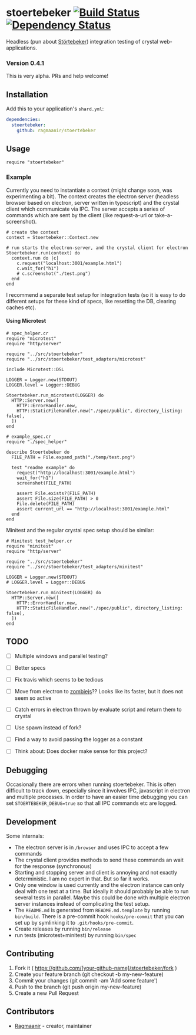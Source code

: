 # stoertebeker [![Build Status](https://travis-ci.org/Ragmaanir/stoertebeker.svg?branch=master)](https://travis-ci.org/Ragmaanir/stoertebeker)[![Dependency Status](https://shards.rocks/badge/github/ragmaanir/stoertebeker/status.svg)](https://shards.rocks/github/ragmaanir/stoertebeker)

Headless (pun about [Störtebeker](https://en.wikipedia.org/wiki/Klaus_St%C3%B6rtebeker)) integration testing of crystal web-applications.

### Version 0.4.1
This is very alpha. PRs and help welcome!

## Installation

Add this to your application's `shard.yml`:

```yaml
dependencies:
  stoertebeker:
    github: ragmaanir/stoertebeker
```

## Usage

```crystal
require "stoertebeker"
```

### Example
Currently you need to instantiate a context (might change soon, was experimenting a bit). The context creates the electron server (headless browser based on electron, server written in typescript) and the crystal client which communicate via IPC. The server accepts a series of commands which are sent by the client (like request-a-url or take-a-screenshot).

```crystal
# create the context
context = Stoertebeker::Context.new

# run starts the electron-server, and the crystal client for electron
Stoertebeker.run(context) do
  context.run do |c|
    c.request("localhost:3001/example.html")
    c.wait_for("h1")
    # c.screenshot("./test.png")
  end
end
```

I recommend a separate test setup for integration tests (so it is easy to do different setups for these kind of specs, like resetting the DB, clearing caches etc).


#### Using Microtest

```crystal
# spec_helper.cr
require "microtest"
require "http/server"

require "../src/stoertebeker"
require "../src/stoertebeker/test_adapters/microtest"

include Microtest::DSL

LOGGER = Logger.new(STDOUT)
LOGGER.level = Logger::DEBUG

Stoertebeker.run_microtest(LOGGER) do
  HTTP::Server.new([
    HTTP::ErrorHandler.new,
    HTTP::StaticFileHandler.new("./spec/public", directory_listing: false),
  ])
end

```

```crystal
# example_spec.cr
require "./spec_helper"

describe Stoertebeker do
  FILE_PATH = File.expand_path("./temp/test.png")

  test "readme example" do
    request("http://localhost:3001/example.html")
    wait_for("h1")
    screenshot(FILE_PATH)

    assert File.exists?(FILE_PATH)
    assert File.size(FILE_PATH) > 0
    File.delete(FILE_PATH)
    assert current_url == "http://localhost:3001/example.html"
  end
end

```

Minitest and the regular crystal spec setup should be similar:

```crystal
# Minitest test_helper.cr
require "minitest"
require "http/server"

require "../src/stoertebeker"
require "../src/stoertebeker/test_adapters/minitest"

LOGGER = Logger.new(STDOUT)
# LOGGER.level = Logger::DEBUG

Stoertebeker.run_minitest(LOGGER) do
  HTTP::Server.new([
    HTTP::ErrorHandler.new,
    HTTP::StaticFileHandler.new("./spec/public", directory_listing: false),
  ])
end

```

## TODO


- [ ] Multiple windows and parallel testing?
- [ ] Better specs
- [ ] Fix travis which seems to be tedious
- [ ] Move from electron to [zombiejs](https://github.com/assaf/zombie)?? Looks like its faster, but it does not seem so active
- [ ] Catch errors in electron thrown by evaluate script and return them to crystal
- [ ] Use spawn instead of fork?
- [ ] Find a way to avoid passing the logger as a constant
- [ ] Think about: Does docker make sense for this project?


## Debugging

Occasionally there are errors when running stoertebeker. This is often difficult to track down, especially since it involves IPC, javascript in electron and multiple processes. In order to have an easier time debugging you can set `STOERTEBEKER_DEBUG=true` so that all IPC commands etc are logged.

## Development

Some internals:

- The electron server is in `/browser` and uses IPC to accept a few commands
- The crystal client provides methods to send these commands an wait for the response (synchronous)
- Starting and stopping server and client is annoying and not exactly deterministic. I am no expert in that. But so far it works.
- Only one window is used currently and the electron instance can only deal with one test at a time. But ideally it should probably be able to run several tests in parallel. Maybe this could be done with multiple electron server instances instead of complicating the test setup.
- The `README.md` is generated from `README.md.template` by running `bin/build`. There is a pre-commit hook `hooks/pre-commit` that you can set up by symlinking it to `.git/hooks/pre-commit`.
- Create releases by running `bin/release`
- run tests (microtest+minitest) by running `bin/spec`

## Contributing

1. Fork it ( https://github.com/[your-github-name]/stoertebeker/fork )
2. Create your feature branch (git checkout -b my-new-feature)
3. Commit your changes (git commit -am 'Add some feature')
4. Push to the branch (git push origin my-new-feature)
5. Create a new Pull Request

## Contributors

- [Ragmaanir](https://github.com/ragmaanir) - creator, maintainer
